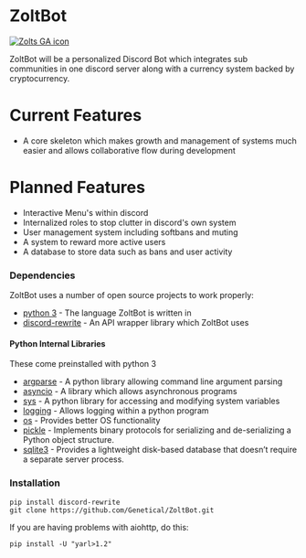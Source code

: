 # ZoltBot

[![Zolts GA icon](https://i.imgur.com/XYYjfuN.png)](https://zolts.ga)

ZoltBot will be a personalized Discord Bot which integrates sub communities in one discord server along with a currency system backed by cryptocurrency.

# Current Features

  - A core skeleton which makes growth and management of systems much easier and allows collaborative flow during development

# Planned Features

  - Interactive Menu's within discord
  - Internalized roles to stop clutter in discord's own system
  - User management system including softbans and muting
  - A system to reward more active users
  - A database to store data such as bans and user activity

### Dependencies

ZoltBot uses a number of open source projects to work properly:

* [python 3](https://www.python.org/) - The language ZoltBot is written in
* [discord-rewrite](https://github.com/Rapptz/discord.py/tree/rewrite) - An API wrapper library which ZoltBot uses

#### Python  Internal Libraries
These come preinstalled with python 3
* [argparse](https://docs.python.org/3/library/argparse.html) - A python library allowing command line argument parsing
* [asyncio](https://docs.python.org/3/library/asyncio.html) -  A library which allows asynchronous programs
* [sys](https://docs.python.org/3/library/sys.html) - A python library for accessing and modifying system variables
* [logging](https://docs.python.org/3/library/logging.html) - Allows logging within a python program
* [os](https://docs.python.org/3/library/os.html) - Provides better OS functionality
* [pickle](https://docs.python.org/3/library/pickle.html) - Implements binary protocols for serializing and de-serializing a Python object structure.
* [sqlite3](https://docs.python.org/3/library/sqlite3.html) - Provides a lightweight disk-based database that doesn’t require a separate server process.


### Installation

```git
pip install discord-rewrite
git clone https://github.com/Genetical/ZoltBot.git
```

If you are having problems with aiohttp, do this:
```
pip install -U "yarl>1.2"
```
